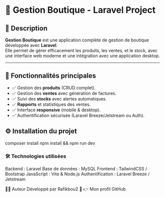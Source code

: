 # 🛒 Gestion Boutique - Laravel Project

## 📌 Description
**Gestion Boutique** est une application complète de gestion de boutique développée avec **Laravel**.  
Elle permet de gérer efficacement les produits, les ventes, et le stock, avec une interface web moderne et une intégration avec une application desktop.

---

## 🚀 Fonctionnalités principales
- ✅ Gestion des **produits** (CRUD complet).
- ✅ Gestion des **ventes** avec génération de factures.
- ✅ Suivi des **stocks** avec alertes automatiques.
- ✅ **Rapports** et statistiques des ventes.
- ✅ Interface **responsive** (mobile & desktop).
- ✅ Authentification sécurisée (Laravel Breeze/Jetstream ou Auth).

## ⚙️ Installation du projet
composer install
npm install && npm run dev

### 🛠️ Technologies utilisées
Backend : Laravel
Base de données : MySQL
Frontend : TailwindCSS
 / Bootstrap
JavaScript : Vite
 & Node.js
Authentification : Laravel Breeze / Jetstream

👨‍💻 Auteur
Développé par Rafikbou2 🚀
👉 Mon profil GitHub

